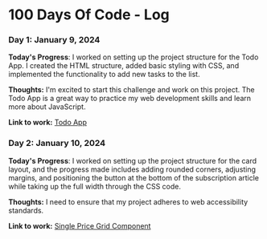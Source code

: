 # 100 Days Of Code - Log

### Day 1: January 9, 2024

**Today's Progress**: I worked on setting up the project structure for the Todo App. I created the HTML structure, added basic styling with CSS, and implemented the functionality to add new tasks to the list.

**Thoughts:** I'm excited to start this challenge and work on this project. The Todo App is a great way to practice my web development skills and learn more about JavaScript.

**Link to work:** [Todo App](https://codepen.io/lekkaaudisy/pen/QWoEyQq)

### Day 2: January 10, 2024

**Today's Progress**: I worked on setting up the project structure for the card layout, and the progress made includes adding rounded corners, adjusting margins, and positioning the button at the bottom of the subscription article while taking up the full width through the CSS code.

**Thoughts:** I need to ensure that my project adheres to web accessibility standards.

**Link to work:** [Single Price Grid Component](https://single-price-grid-component-challenge-brown.vercel.app/)
